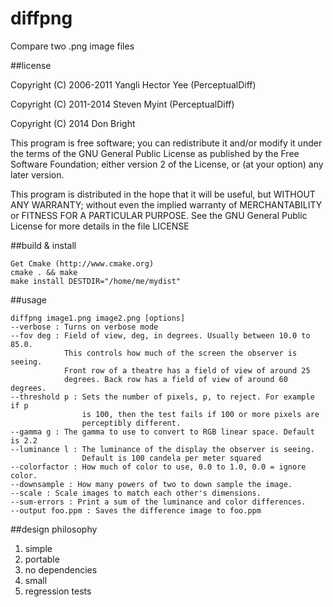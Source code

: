 diffpng
=======

Compare two .png image files

##license

Copyright (C) 2006-2011 Yangli Hector Yee (PerceptualDiff)

Copyright (C) 2011-2014 Steven Myint (PerceptualDiff)

Copyright (C) 2014 Don Bright

This program is free software; you can redistribute it and/or modify it under
the terms of the GNU General Public License as published by the Free Software
Foundation; either version 2 of the License, or (at your option) any later
version.

This program is distributed in the hope that it will be useful, but WITHOUT ANY
WARRANTY; without even the implied warranty of MERCHANTABILITY or FITNESS FOR A
PARTICULAR PURPOSE.  See the GNU General Public License for more details in the
file LICENSE

##build & install

    Get Cmake (http://www.cmake.org)
    cmake . && make
    make install DESTDIR="/home/me/mydist"


##usage

    diffpng image1.png image2.png [options]
    --verbose : Turns on verbose mode
    --fov deg : Field of view, deg, in degrees. Usually between 10.0 to 85.0.
                This controls how much of the screen the observer is seeing.
                Front row of a theatre has a field of view of around 25
                degrees. Back row has a field of view of around 60 degrees.
    --threshold p : Sets the number of pixels, p, to reject. For example if p
                    is 100, then the test fails if 100 or more pixels are
                    perceptibly different.
    --gamma g : The gamma to use to convert to RGB linear space. Default is 2.2
    --luminance l : The luminance of the display the observer is seeing.
                    Default is 100 candela per meter squared
    --colorfactor : How much of color to use, 0.0 to 1.0, 0.0 = ignore color.
    --downsample : How many powers of two to down sample the image.
    --scale : Scale images to match each other's dimensions.
    --sum-errors : Print a sum of the luminance and color differences.
    --output foo.ppm : Saves the difference image to foo.ppm

##design philosophy

1. simple
2. portable
3. no dependencies
4. small
5. regression tests


